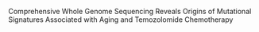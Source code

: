 Comprehensive Whole Genome Sequencing Reveals Origins of Mutational Signatures Associated with Aging and Temozolomide Chemotherapy
